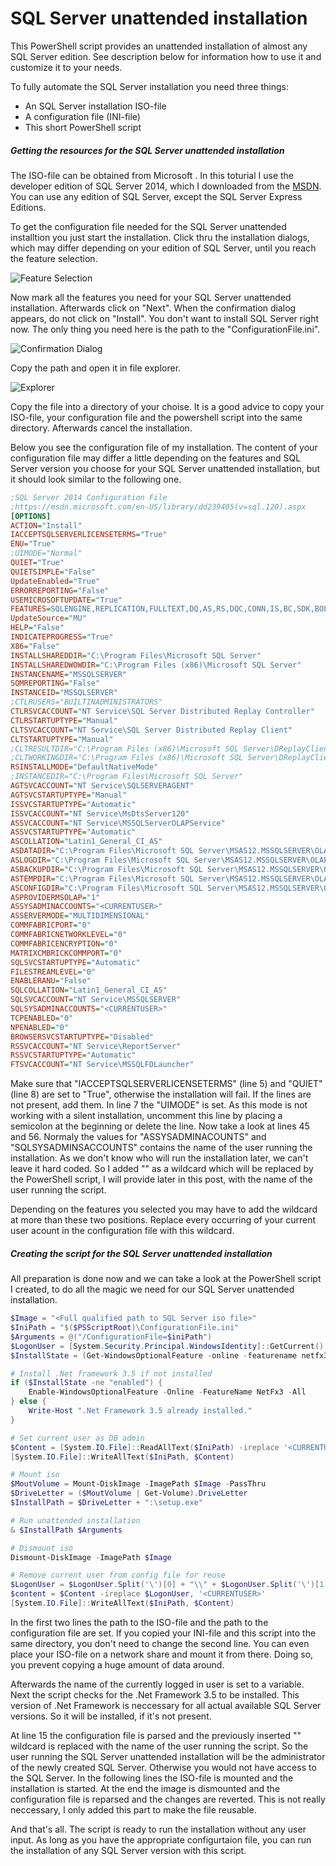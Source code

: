 # SQL Server unattended installation 

This PowerShell script provides an unattended installation of almost any SQL Server edition. See description below for information how to use it and customize it to your needs.

To fully automate the SQL Server installation you need three things:

 - An SQL Server installation ISO-file
 - A configuration file (INI-file)
 - This short PowerShell script


##### Getting the resources for the SQL Server unattended installation

The ISO-file can be obtained from Microsoft . In this toturial I use the developer edition of SQL Server 2014, which I downloaded from the [MSDN](https://msdn.microsoft.com). You can use any edition of SQL Server, except the SQL Server Express Editions.

To get the configuration file needed for the SQL Server unattended installtion you just start the installation. Click thru the installation dialogs, which may differ depending on your edition of SQL Server, until you reach the feature selection.

![Feature Selection](https://ewjqoa.bl3301.livefilestore.com/y4m8DpS6fT5_ENPrAe1mXYghrHh14NYDec2fimPGphNXwCtVm-s7BXpiUg-eJ4_Q-zxpZo8dvhWeSfRwEo0sK7D3Ps-Sz-TQsW726zX0xw0RC9puQ3VbRAH4q14JKfn0X8NAxLi2bnsfNuyNG_-jNNyEExn9YLM4eYoNuFi9U-BJ4feC4a4_-XjLX4JHLXC6sONAA1Plq6aFYeXemmBfvs7sQ?width=1040&height=832&cropmode=none)

Now mark all the features you need for your SQL Server unattended installation. Afterwards click on "Next". When the confirmation dialog appears, do not click on "Install". You don't want to install SQL Server right now. The only thing you need here is the path to the "ConfigurationFile.ini".

![Confirmation Dialog](https://ewjkoa.bl3301.livefilestore.com/y4mdbKx-wJ6fUBiUL1rPxICwUsiYNdZkpUofHax8OPQxbXNvD35TbVhwHN10AhidzYULiADQWgiW8TkkIdSn3tHXggHibZnujSivj4adO--9wsj0OVmrwDJ4u_aLEJkSFqeFDBbAao8OZ6kssZXeernV2Cd4FG-wZddxvQrFFqmoIfgQwEBdtX134z_VUfDncqLgCQbN384ywVYXNoz56NLUw?width=1026&height=832&cropmode=none)

Copy the path and open it in file explorer.

![Explorer](https://ewjpoa.bl3301.livefilestore.com/y4mlvC1gZX-n4CmQ9GkfYKItEIj20uHlIbgXYjE3uv3z2FJoSFjZyYECDOClxor0LiMuQAP-_YJf06miIZF9iv3yFYe7tC36W6Fa6JXj6mXfUd1KqmmpVuTfNKfNPay8WrAdUvaJ_FLWMcP4YlgNIcndsq6tlHaMf07e7iq4N80XIh90FHXsL-GzxzHtKL9Lbh6RqM8AnR7tlkvM23X9-I59Q?width=873&height=566&cropmode=none)

Copy the file into a directory of your choise. It is a good advice to copy your ISO-file, your configuration file and the powershell script into the same directory. Afterwards cancel the installation.

Below you see the configuration file of my installation. The content of your configuration file may differ a little depending on the features and SQL Server version you choose for your SQL Server unattended installation, but it should look similar to the following one.


```ini
;SQL Server 2014 Configuration File
;https://msdn.microsoft.com/en-US/library/dd239405(v=sql.120).aspx
[OPTIONS]
ACTION="Install"
IACCEPTSQLSERVERLICENSETERMS="True"
ENU="True"
;UIMODE="Normal"
QUIET="True"
QUIETSIMPLE="False"
UpdateEnabled="True"
ERRORREPORTING="False"
USEMICROSOFTUPDATE="True"
FEATURES=SQLENGINE,REPLICATION,FULLTEXT,DQ,AS,RS,DQC,CONN,IS,BC,SDK,BOL,SSMS,ADV_SSMS,DREPLAY_CTLR,DREPLAY_CLT,MDS
UpdateSource="MU"
HELP="False"
INDICATEPROGRESS="True"
X86="False"
INSTALLSHAREDDIR="C:\Program Files\Microsoft SQL Server"
INSTALLSHAREDWOWDIR="C:\Program Files (x86)\Microsoft SQL Server"
INSTANCENAME="MSSQLSERVER"
SQMREPORTING="False"
INSTANCEID="MSSQLSERVER"
;CTLRUSERS="BUILTINADMINISTRATORS"
CTLRSVCACCOUNT="NT Service\SQL Server Distributed Replay Controller"
CTLRSTARTUPTYPE="Manual"
CLTSVCACCOUNT="NT Service\SQL Server Distributed Replay Client"
CLTSTARTUPTYPE="Manual"
;CLTRESULTDIR="C:\Program Files (x86)\Microsoft SQL Server\DReplayClient\ResultDir"
;CLTWORKINGDIR="C:\Program Files (x86)\Microsoft SQL Server\DReplayClient\WorkingDir"
RSINSTALLMODE="DefaultNativeMode"
;INSTANCEDIR="C:\Program Files\Microsoft SQL Server"
AGTSVCACCOUNT="NT Service\SQLSERVERAGENT"
AGTSVCSTARTUPTYPE="Manual"
ISSVCSTARTUPTYPE="Automatic"
ISSVCACCOUNT="NT Service\MsDtsServer120"
ASSVCACCOUNT="NT Service\MSSQLServerOLAPService"
ASSVCSTARTUPTYPE="Automatic"
ASCOLLATION="Latin1_General_CI_AS"
ASDATADIR="C:\Program Files\Microsoft SQL Server\MSAS12.MSSQLSERVER\OLAP\Data"
ASLOGDIR="C:\Program Files\Microsoft SQL Server\MSAS12.MSSQLSERVER\OLAP\Log"
ASBACKUPDIR="C:\Program Files\Microsoft SQL Server\MSAS12.MSSQLSERVER\OLAP\Backup"
ASTEMPDIR="C:\Program Files\Microsoft SQL Server\MSAS12.MSSQLSERVER\OLAP\Temp"
ASCONFIGDIR="C:\Program Files\Microsoft SQL Server\MSAS12.MSSQLSERVER\OLAP\Config"
ASPROVIDERMSOLAP="1"
ASSYSADMINACCOUNTS="<CURRENTUSER>"
ASSERVERMODE="MULTIDIMENSIONAL"
COMMFABRICPORT="0"
COMMFABRICNETWORKLEVEL="0"
COMMFABRICENCRYPTION="0"
MATRIXCMBRICKCOMMPORT="0"
SQLSVCSTARTUPTYPE="Automatic"
FILESTREAMLEVEL="0"
ENABLERANU="False"
SQLCOLLATION="Latin1_General_CI_AS"
SQLSVCACCOUNT="NT Service\MSSQLSERVER"
SQLSYSADMINACCOUNTS="<CURRENTUSER>"
TCPENABLED="0"
NPENABLED="0"
BROWSERSVCSTARTUPTYPE="Disabled"
RSSVCACCOUNT="NT Service\ReportServer"
RSSVCSTARTUPTYPE="Automatic"
FTSVCACCOUNT="NT Service\MSSQLFDLauncher"
```

Make sure that "IACCEPTSQLSERVERLICENSETERMS" (line 5) and "QUIET" (line 8) are set to "True", otherwise the installation will fail. If the lines are not present, add them. In line 7 the "UIMODE" is set. As this mode is not working with a silent installation, uncomment this line by placing a semicolon at the beginning or delete the line. Now take a look at lines 45 and 56. Normaly the values for "ASSYSADMINACOUNTS" and "SQLSYSADMINSACCOUNTS" contains the name of the user running the installation. As we don't know who will run the installation later, we can't leave it hard coded. So I added "<CURRENTUSER>" as a wildcard which will be replaced by the PowerShell script, I will provide later in this post, with the name of the user running the script.

Depending on the features you selected you may have to add the wildcard at more than these two positions. Replace every occurring of your current user acount in the configuration file with this wildcard.



##### Creating the script for the SQL Server unattended installation

All preparation is done now and we can take a look at the PowerShell script I created, to do all the magic we need for our SQL Server unattended installation.

```powershell
$Image = "<Full qualified path to SQL Server iso file>"
$IniPath = "$($PSScriptRoot)\ConfigurationFile.ini"
$Arguments = @("/ConfigurationFile=$iniPath")
$LogonUser = [System.Security.Principal.WindowsIdentity]::GetCurrent().Name
$InstallState = (Get-WindowsOptionalFeature -online -featurename netfx3).State

# Install .Net framework 3.5 if not installed
if ($InstallState -ne "enabled") {
    Enable-WindowsOptionalFeature -Online -FeatureName NetFx3 -All
} else {
    Write-Host ".Net Framework 3.5 already installed."
}

# Set current user as DB admin
$Content = [System.IO.File]::ReadAllText($IniPath) -ireplace '<CURRENTUSER>', $LogonUser
[System.IO.File]::WriteAllText($IniPath, $Content)

# Mount iso
$MoutVolume = Mount-DiskImage -ImagePath $Image -PassThru
$DriveLetter = ($MoutVolume | Get-Volume).DriveLetter
$InstallPath = $DriveLetter + ":\setup.exe"

# Run unattended installation
& $InstallPath $Arguments

# Dismount iso
Dismount-DiskImage -ImagePath $Image

# Remove current user from config file for reuse
$LogonUser = $LogonUser.Split('\')[0] + "\\" + $LogonUser.Split('\')[1]
$content = $Content -ireplace $LogonUser, '<CURRENTUSER>'
[System.IO.File]::WriteAllText($IniPath, $Content)
```

In the first two lines the path to the ISO-file and the path to the configuration file are set. If you copied your INI-file and this script into the same directory, you don't need to change the second line. You can even place your ISO-file on a network share and mount it from there. Doing so, you prevent copying a huge amount of data around.

Afterwards the name of the currently logged in user is set to a variable. Next the script checks for the .Net Framework 3.5 to be installed. This version of .Net Framework is neccessary for all actual available SQL Server versions. So it will be installed, if it's not present.

At line 15 the configuration file is parsed and the previously inserted "<CURRENTUSER>" wildcard is replaced with the name of the user running the script. So the user running the SQL Server unattended installation will be the administrator of the newly created SQL Server. Otherwise you would not have access to the SQL Server.
In the following lines the ISO-file is mounted and the installation is started. At the end the image is dismounted and the configuration file is reparsed and the changes are reverted. This is not really neccessary, I only added this part to make the file reusable.



And that's all. The script is ready to run the installation without any user input. As long as you have the appropriate configurtaion file, you can run  the installation of  any SQL Server version with this script.
